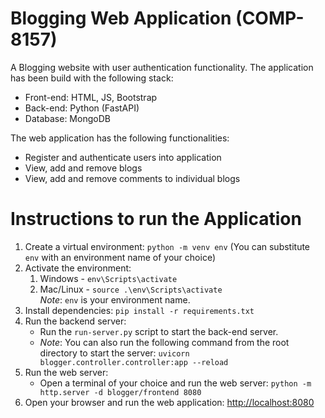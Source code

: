 # Blogging Web Application (COMP-8157)
A Blogging website with user authentication functionality. The application has been build with the following stack:
- Front-end: HTML, JS, Bootstrap
- Back-end: Python (FastAPI)
- Database: MongoDB

The web application has the following functionalities:
- Register and authenticate users into application
- View, add and remove blogs
- View, add and remove comments to individual blogs

# Instructions to run the Application
1. Create a virtual environment: `python -m venv env` (You can substitute `env` with an environment name of your choice)
2. Activate the environment:
   1. Windows - `env\Scripts\activate`
   2. Mac/Linux - `source .\env\Scripts\activate`
      <br>_Note_: `env` is your environment name.
3. Install dependencies: `pip install -r requirements.txt`
4. Run the backend server:
   - Run the `run-server.py` script to start the back-end server.
   - _Note_: You can also run the following command from the root directory to start the server: `uvicorn blogger.controller.controller:app --reload`
5. Run the web server:
   - Open a terminal of your choice and run the web server: `python -m http.server -d blogger/frontend 8080`
6. Open your browser and run the web application: <a href="http://localhost:8080/" target="blank">http://localhost:8080</a>
